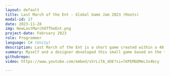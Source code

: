 ```yaml
---
layout: default
title: Last March of the Ent - Global Game Jam 2023 (Roots)
modal-id: 17
date: 2023-11-28
img: NewLastMarchOfTheEnt.png
project-date: February 2023
role: Programmer
language: C# (Unity)
description: Last March of the Ent is a short game created within a 48 hour time frame as part of the Global Game Jam 2023. The team was composed of a designer and myself as programmer. The theme of this project was “Roots”; so we decided to make the player control an Ent digging its roots into the ground in order to fight against gravity, whilst knocking away the Lumberjack's deadly axes. We took inspiration from QWOP for the control scheme.
summary: Myself and a designer developed this small game based on the theme, "Roots"
githubrepo: 
video: https://www.youtube.com/embed/sVrLiTA_dUE?si=lKPEMbDMeL3v4bcy

---
```

